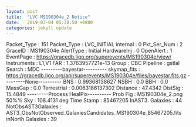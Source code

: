 ```yaml
---
layout: post
title:  "LVC MS190304e_2 Notice"
date:   2019-03-04 05:30:50 +0800
categories: jekyll update
---
```

Packet_Type          : 151 
Packet_Type          : LVC_INITIAL 
internal             : 0 
Pkt_Ser_Num          : 2 
GraceID              : MS190304e 
AlertType            : Initial 
HardwareInj          : 0 
OpenAlert            : 1 
EventPage            : https://gracedb.ligo.org/superevents/MS190304e/view/ 
Instruments          : L1,V1 
FAR                  : 1.3763957721e-13 
Group                : CBC 
Pipeline             : gstlal 
Search               : MDC 
---------bayestar----------
skymap_fits          : https://gracedb.ligo.org/api/superevents/MS190304e/files/bayestar.fits.gz 
---------None----------
BNS                  : 0.99368138627 
NSBH                 : 0.0 
BBH                  : 0.0 
MassGap              : 0.0 
Terrestrial          : 0.0063186137302 
Distance             : 47.4342 
DistSig              : 15.4849 
---------Process HealPix----------
Prob Fig             : MS190304e_2.png 
50%% Sky             : 108.4131 deg
Time Stamp           : 85467205 
InAST3. Galaxies     : 44 
NotObsAST3Galaxies   : AST3_ObsNotObserved_GalaxiesCandidates_MS190304e_85467205.fits 
inNorth Galaxies     : 39 
